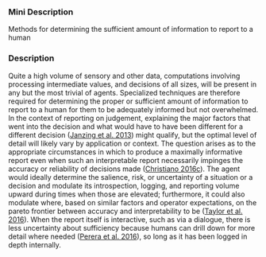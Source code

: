 ### Mini Description

Methods for determining the sufficient amount of information to report to a human

### Description

Quite a high volume of sensory and other data, computations involving processing intermediate values, and decisions of all sizes, will be present in any but the most trivial of agents. Specialized techniques are therefore required for determining the proper or sufficient amount of information to report to a human for them to be adequately informed but not overwhelmed. In the context of reporting on judgement, explaining the major factors that went into the decision and what would have to have been different for a different decision ([Janzing et al. 2013](http://dx.doi.org/10.1214/13-AOS1145)) might qualify, but the optimal level of detail will likely vary by application or context. The question arises as to the appropriate circumstances in which to produce a maximally informative report even when such an interpretable report necessarily impinges the accuracy or reliability of decisions made ([Christiano 2016c](https://medium.com/ai-control/the-informed-oversight-problem-1b51b4f66b35)). The agent would ideally determine the salience, risk, or uncertainty of a situation or a decision and modulate its introspection, logging, and reporting volume upward during times when those are elevated; furthermore, it could also modulate where, based on similar factors and operator expectations, on the pareto frontier between accuracy and interpretability to be ([Taylor et al. 2016](https://intelligence.org/files/AlignmentMachineLearning.pdf)). When the report itself is interactive, such as via a dialogue, there is less uncertainty about sufficiency because humans can drill down for more detail where needed ([Perera et al. 2016](http://www.cs.cmu.edu/~mmv/papers/16roman-verbalization.pdf)), so long as it has been logged in depth internally.
